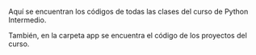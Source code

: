 Aquí se encuentran los códigos de todas las clases del curso de Python Intermedio.

También, en la carpeta app se encuentra el código de los proyectos del curso.
